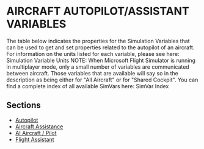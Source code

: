 # AIRCRAFT AUTOPILOT/ASSISTANT VARIABLES

The table below indicates the properties for the Simulation Variables that can be used to get and set properties related to the autopilot of an aircraft. For information on the units listed for each variable, please see here: Simulation Variable Units
NOTE: When Microsoft Flight Simulator is running in multiplayer mode, only a small number of variables are communicated between aircraft. Those variables that are available will say so in the description as being either for "All Aircraft" or for "Shared Cockpit".
You can find a complete index of all available SimVars here: SimVar Index

## Sections

- [Autopilot](autopilot.md)
- [Aircraft Assistance](aircraft_assistance.md)
- [AI Aircraft / Pilot](ai_aircraft___pilot.md)
- [Flight Assistant](flight_assistant.md)